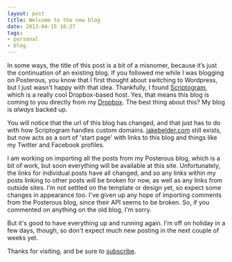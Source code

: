 ```yaml
---
layout: post
title: Welcome to the new blog
date: 2013-04-15 16:27
tags:
- personal
- blog
---
```

In some ways, the title of this post is a bit of a misnomer, because it’s just the continuation of an existing blog. If you followed me while I was blogging on Posterous, you know that I first thought about switching to Wordpress, but I just wasn't happy with that idea. Thankfully, I found [Scriptogram](http://scriptogr.am), which is a really cool Dropbox-based host. Yes, that means this blog is coming to you directly from my [Dropbox](http://www.dropbox.com). The best thing about this? My blog is *always* backed up.

You will notice that the url of this blog has changed, and that just has to do with how Scriptogram handles custom domains. [jakebelder.com](http://www.jakebelder.com) still exists, but now acts as a sort of 'start page' with links to this blog and things like my Twitter and Facebook profiles.

I am working on importing all the posts from my Posterous blog, which is a bit of work, but soon everything will be available at this site. Unfortunately, the links for individual posts have all changed, and so any links within my posts linking to other posts will be broken for now, as well as any links from outside sites. I’m not settled on the template or design yet, so expect some changes in appearance too.  I've given up any hope of importing comments from the Posterous blog, since their API seems to be broken. So, if you commented on anything on the old blog, I'm sorry.

But it's good to have everything up and running again. I'm off on holiday in a few days, though, so don't expect much new posting in the next couple of weeks yet.

Thanks for visiting, and be sure to [subscribe](http://feeds.feedburner.com/jakebelder).
